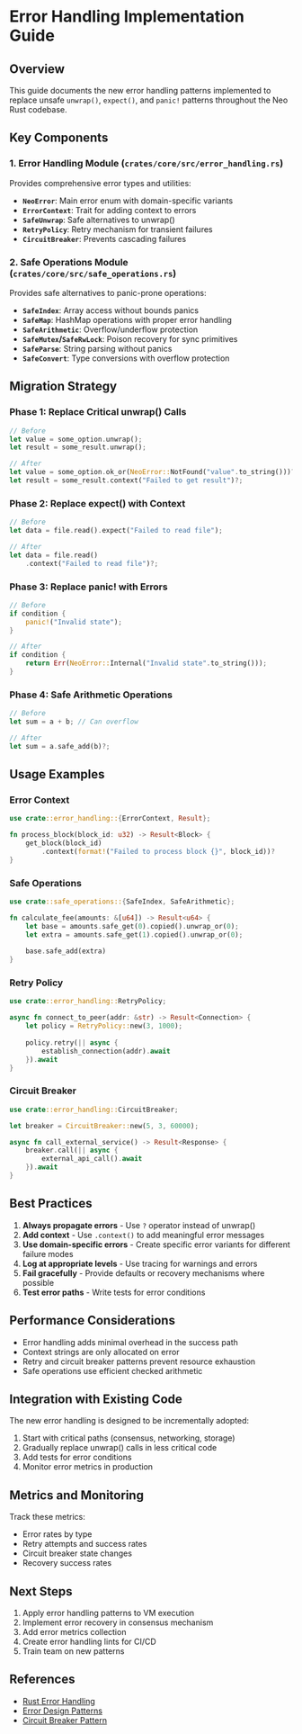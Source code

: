 # Error Handling Implementation Guide

## Overview

This guide documents the new error handling patterns implemented to replace unsafe `unwrap()`, `expect()`, and `panic!` patterns throughout the Neo Rust codebase.

## Key Components

### 1. Error Handling Module (`crates/core/src/error_handling.rs`)

Provides comprehensive error types and utilities:

- **`NeoError`**: Main error enum with domain-specific variants
- **`ErrorContext`**: Trait for adding context to errors
- **`SafeUnwrap`**: Safe alternatives to unwrap()
- **`RetryPolicy`**: Retry mechanism for transient failures
- **`CircuitBreaker`**: Prevents cascading failures

### 2. Safe Operations Module (`crates/core/src/safe_operations.rs`)

Provides safe alternatives to panic-prone operations:

- **`SafeIndex`**: Array access without bounds panics
- **`SafeMap`**: HashMap operations with proper error handling
- **`SafeArithmetic`**: Overflow/underflow protection
- **`SafeMutex`/`SafeRwLock`**: Poison recovery for sync primitives
- **`SafeParse`**: String parsing without panics
- **`SafeConvert`**: Type conversions with overflow protection

## Migration Strategy

### Phase 1: Replace Critical unwrap() Calls

```rust
// Before
let value = some_option.unwrap();
let result = some_result.unwrap();

// After
let value = some_option.ok_or(NeoError::NotFound("value".to_string()))?;
let result = some_result.context("Failed to get result")?;
```

### Phase 2: Replace expect() with Context

```rust
// Before
let data = file.read().expect("Failed to read file");

// After
let data = file.read()
    .context("Failed to read file")?;
```

### Phase 3: Replace panic! with Errors

```rust
// Before
if condition {
    panic!("Invalid state");
}

// After
if condition {
    return Err(NeoError::Internal("Invalid state".to_string()));
}
```

### Phase 4: Safe Arithmetic Operations

```rust
// Before
let sum = a + b; // Can overflow

// After
let sum = a.safe_add(b)?;
```

## Usage Examples

### Error Context

```rust
use crate::error_handling::{ErrorContext, Result};

fn process_block(block_id: u32) -> Result<Block> {
    get_block(block_id)
        .context(format!("Failed to process block {}", block_id))?
}
```

### Safe Operations

```rust
use crate::safe_operations::{SafeIndex, SafeArithmetic};

fn calculate_fee(amounts: &[u64]) -> Result<u64> {
    let base = amounts.safe_get(0).copied().unwrap_or(0);
    let extra = amounts.safe_get(1).copied().unwrap_or(0);
    
    base.safe_add(extra)
}
```

### Retry Policy

```rust
use crate::error_handling::RetryPolicy;

async fn connect_to_peer(addr: &str) -> Result<Connection> {
    let policy = RetryPolicy::new(3, 1000);
    
    policy.retry(|| async {
        establish_connection(addr).await
    }).await
}
```

### Circuit Breaker

```rust
use crate::error_handling::CircuitBreaker;

let breaker = CircuitBreaker::new(5, 3, 60000);

async fn call_external_service() -> Result<Response> {
    breaker.call(|| async {
        external_api_call().await
    }).await
}
```

## Best Practices

1. **Always propagate errors** - Use `?` operator instead of unwrap()
2. **Add context** - Use `.context()` to add meaningful error messages
3. **Use domain-specific errors** - Create specific error variants for different failure modes
4. **Log at appropriate levels** - Use tracing for warnings and errors
5. **Fail gracefully** - Provide defaults or recovery mechanisms where possible
6. **Test error paths** - Write tests for error conditions

## Performance Considerations

- Error handling adds minimal overhead in the success path
- Context strings are only allocated on error
- Retry and circuit breaker patterns prevent resource exhaustion
- Safe operations use efficient checked arithmetic

## Integration with Existing Code

The new error handling is designed to be incrementally adopted:

1. Start with critical paths (consensus, networking, storage)
2. Gradually replace unwrap() calls in less critical code
3. Add tests for error conditions
4. Monitor error metrics in production

## Metrics and Monitoring

Track these metrics:

- Error rates by type
- Retry attempts and success rates
- Circuit breaker state changes
- Recovery success rates

## Next Steps

1. Apply error handling patterns to VM execution
2. Implement error recovery in consensus mechanism
3. Add error metrics collection
4. Create error handling lints for CI/CD
5. Train team on new patterns

## References

- [Rust Error Handling](https://doc.rust-lang.org/book/ch09-00-error-handling.html)
- [Error Design Patterns](https://rust-unofficial.github.io/patterns/idioms/errors.html)
- [Circuit Breaker Pattern](https://martinfowler.com/bliki/CircuitBreaker.html)